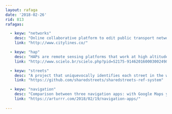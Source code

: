 ```yaml
---
layout: rafaga
date: '2018-02-26'
rid: 813
rafagas:

  - keyw: "networks"
    desc: "Online collaborative platform to edit public transport networks and open their data"
    link: "http://www.citylines.co/"

  - keyw: "hap"
    desc: "HAPs are remote sensing platforms that work at high altitude and can replace some of the tasks satellites do"
    link: "http://www.scielo.br/scielo.php?pid=S2175-91462016000300249&script=sci_arttext"

  - keyw: "streets"
    desc: "A project that uniquevocally identifies each street in the world in order to integrate different transport networks into the same cartography"
    link: "https://github.com/sharedstreets/sharedstreets-ref-system"

  - keyw: "navigation"
    desc: "Comparison between three navigation apps: with Google Maps you get there early, Apple Maps predicts with better accuracy and Waze promises speed but it's not always right"
    link: "https://arturrr.com/2018/02/19/navigation-apps/"
    
---
```

